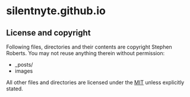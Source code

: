 # silentnyte.github.io

## License and copyright

Following files, directories and their contents are copyright Stephen Roberts. You may not reuse anything therein without permission:

* _posts/
* images

All other files and directories are licensed under the [MIT](http://www.opensource.org/licenses/mit-license.php) unless explicitly stated.